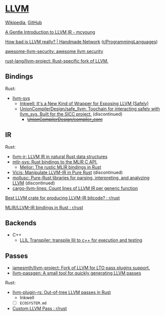 # [LLVM](https://www.llvm.org/)
[Wikipedia](https://en.wikipedia.org/wiki/LLVM), [GitHub](https://github.com/llvm/llvm-project)

[A Gentle Introduction to LLVM IR - mcyoung](https://mcyoung.xyz/2023/08/01/llvm-ir/)

[How bad is LLVM really? | Handmade Network](https://c3.handmade.network/blog/p/8852-how_bad_is_llvm_really) ([r/ProgrammingLanguages](https://www.reddit.com/r/ProgrammingLanguages/comments/19ae8jb/how_bad_is_llvm_really/))

[awesome-llvm-security: awesome llvm security](https://github.com/gmh5225/awesome-llvm-security)

[rust-lang/llvm-project: Rust-specific fork of LLVM.](https://github.com/rust-lang/llvm-project)

## Bindings
Rust:
- [llvm-sys](https://gitlab.com/taricorp/llvm-sys.rs)
  - [Inkwell: It's a New Kind of Wrapper for Exposing LLVM (Safely)](https://github.com/TheDan64/inkwell)
  - [UnionCompilerDesign/safe\_llvm: Toochain for interacting safely with llvm\_sys. Built for the SICC project.](https://github.com/UnionCompilerDesign/safe_llvm) (discontinued)
    - ~~[UnionCompilerDesign/compiler_core](https://github.com/UnionCompilerDesign/compiler_core)~~

## IR
Rust:
- [llvm-ir: LLVM IR in natural Rust data structures](https://github.com/cdisselkoen/llvm-ir)
- [mlir-sys: Rust bindings to the MLIR C API.](https://github.com/mlir-rs/mlir-sys)
  - [Melior: The rustic MLIR bindings in Rust](https://github.com/mlir-rs/melior)
- [Vicis: Manipulate LLVM-IR in Pure Rust](https://github.com/maekawatoshiki/vicis) (discontinued)
- [mollusc: Pure-Rust libraries for parsing, interpreting, and analyzing LLVM](https://github.com/woodruffw/mollusc) (discontinued)
- [cargo-llvm-lines: Count lines of LLVM IR per generic function](https://github.com/dtolnay/cargo-llvm-lines)

[Best LLVM crate for producing LLVM-IR bitcode? : r/rust](https://www.reddit.com/r/rust/comments/1g6zenu/best_llvm_crate_for_producing_llvmir_bitcode/)

[MLIR/LLVM-IR bindings in Rust : r/rust](https://www.reddit.com/r/rust/comments/1h0duiu/mlirllvmir_bindings_in_rust/)

## Backends
- C++
  - [LLIL Transpiler: transpile llil to c++ for execution and testing](https://github.com/Vector35/llil_transpiler)

## Passes
- [jamesmth/llvm-project: Fork of LLVM for LTO pass plugins support.](https://github.com/jamesmth/llvm-project)
- [llvm-passgen: A small tool for quickly generating LLVM passes](https://github.com/woodruffw/llvm-passgen)

Rust:
- [llvm-plugin-rs: Out-of-tree LLVM passes in Rust](https://github.com/jamesmth/llvm-plugin-rs)
  - Inkwell
  - [ ] `ECOSYSTEM.md`
- [Custom LLVM Pass : r/rust](https://www.reddit.com/r/rust/comments/tyfb2n/custom_llvm_pass/)
